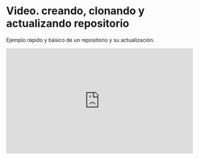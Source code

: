 # Video. creando, clonando y actualizando repositorio

Ejemplo rápido y básico de un repositorio y su actualización.

<div style="position: relative; padding-bottom: 56.25%; height: 0;"><iframe src="https://www.loom.com/embed/a2aeab9ce9514db29dc4db9412dac638" frameborder="0" webkitallowfullscreen mozallowfullscreen allowfullscreen style="position: absolute; top: 0; left: 0; width: 100%; height: 100%;"></iframe></div>